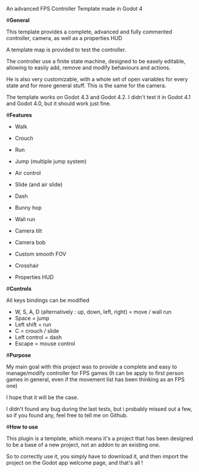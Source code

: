 An advanced FPS Controller Template made in Godot 4


#**General**


This template provides a complete, advanced and fully commented controller, camera, as well as a properties HUD

A template map is provided to test the controller.

The controller use a finite state machine, designed to be easely editable, allowing to easily add, remove and modify behaviours and actions.

He is also very customizable, with a whole set of open variables for every state and for more general stuff. This is the same for the camera.

The template works on Godot 4.3 and Godot 4.2.
I didn't test it in Godot 4.1 and Godot 4.0, but it should work just fine.


#**Features**


 - Walk
 - Crouch
 - Run
 - Jump (multiple jump system)
 - Air control
 - Slide (and air slide)
 - Dash
 - Bunny hop
 - Wall run

 - Camera tilt
 - Camera bob
 - Custom smooth FOV
   
 - Crosshair
 - Properties HUD


#**Controls**


All keys bindings can be modified

- W, S, A, D (alternatively : up, down, left, right) = move / wall run
- Space = jump
- Left shift = run
- C = crouch / slide
- Left control = dash
- Escape = mouse control

  
#**Purpose**


My main goal with this project was to provide a complete and easy to manage/modify controller for FPS games (It can be apply to first person games in general, even if the movement list has been thinking as an FPS one)

I hope that it will be the case.

I didn't found any bug during the last tests, but i probably missed out a few, so if you found any, feel free to tell me on Github.


#**How to use**


This plugin is a template, which means it's a project that has been designed to be a base of a new project, not an addon to an existing one.

So to correctly use it, you simply have to download it, and then import the project on the Godot app welcome page, and that's all !
 
 

